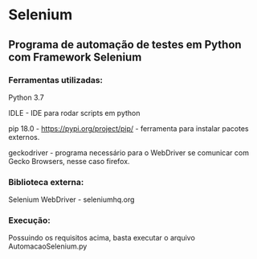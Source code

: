 # Selenium

## Programa de automação de testes em Python com Framework Selenium

### Ferramentas utilizadas:

Python 3.7

IDLE - IDE para rodar scripts em python

pip 18.0 - https://pypi.org/project/pip/ - ferramenta para instalar pacotes externos.

geckodriver - programa necessário para o WebDriver se comunicar com Gecko Browsers, nesse caso firefox.

### Biblioteca externa:

Selenium WebDriver - seleniumhq.org

### Execução:

Possuindo os requisitos acima, basta executar o arquivo AutomacaoSelenium.py
